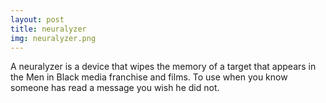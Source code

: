 ```yaml
---
layout: post
title: neuralyzer
img: neuralyzer.png
---
```

A neuralyzer is a device that wipes the memory of a target that appears in the Men in Black media franchise and films.
To use when you know someone has read a message you wish he did not.
